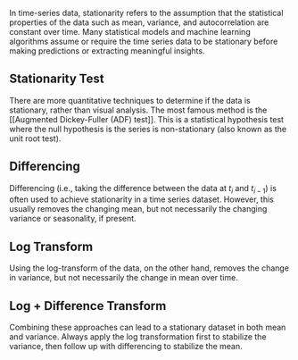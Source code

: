In time-series data, stationarity refers to the assumption that the statistical properties of the data such as mean, variance, and autocorrelation are constant over time. Many statistical models and machine learning algorithms assume or require the time series data to be stationary before making predictions or extracting meaningful insights.
## Stationarity Test
There are more quantitative techniques to determine if the data is stationary, rather than visual analysis. 
The most famous method is the [[Augmented Dickey-Fuller (ADF) test]]. This is a statistical hypothesis test where the null hypothesis is the series is non-stationary (also known as the unit root test).
## Differencing
Differencing (i.e., taking the difference between the data at $t_{i}$ and $t_{i-1}$) is often used to achieve stationarity in a time series dataset. However, this usually removes the changing mean, but not necessarily the changing variance or seasonality, if present.
## Log Transform
Using the log-transform of the data, on the other hand, removes the change in variance, but not necessarily the change in mean over time.
## Log + Difference Transform
Combining these approaches can lead to a stationary dataset in both mean and variance. Always apply the log transformation first to stabilize the variance, then follow up with differencing to stabilize the mean.


